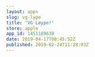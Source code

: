 ```yaml
---
layout: apps
slug: vg-lype
title: 'VG Løype!'
store: apple
app_id: 1451189630
date: 2019-04-17T08:45:52Z
published: 2019-02-24T11:28:03Z
---
```

